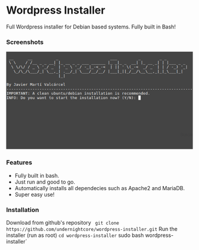 # Wordpress Installer
Full Wordpress installer for Debian based systems. Fully built in Bash!
### Screenshots
![](image.png)
### Features
- Fully built in bash.
- Just run and good to go.
- Automatically installs all dependecies such as Apache2 and MariaDB.
- Super easy use!
### Installation
Download from github's repository
` git clone https://github.com/undernightcore/wordpress-installer.git`
Run the installer (run as root)
` cd wordpress-installer
` sudo bash wordpress-installer`

